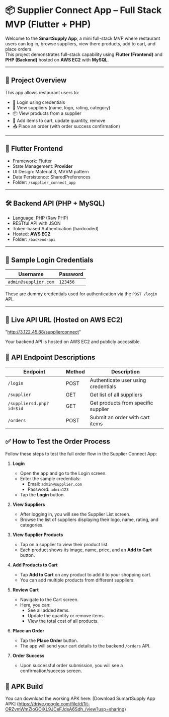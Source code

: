 # 📦 Supplier Connect App – Full Stack MVP (Flutter + PHP)

Welcome to the **SmartSupply App**, a mini full-stack MVP where restaurant users can log in, browse suppliers, view there products, add to cart, and place orders.  
This project demonstrates full-stack capability using **Flutter (Frontend)** and **PHP (Backend)** hosted on **AWS EC2** with **MySQL**.

---

## 🚀 Project Overview

This app allows restaurant users to:
- 🔐 Login using credentials
- 🧾 View suppliers (name, logo, rating, category)
- 📦 View products from a supplier
- 🛒 Add items to cart, update quantity, remove
- 📤 Place an order (with order success confirmation)

---

## 📱 Flutter Frontend

- Framework: Flutter
- State Management: **Provider**
- UI Design: Material 3, MVVM pattern
- Data Persistence: SharedPreferences
- Folder: `/supplier_connect_app`

---

## 🛠️ Backend API (PHP + MySQL)

- Language: PHP (Raw PHP)
- RESTful API with JSON
- Token-based Authentication (hardcoded)
- Hosted: **AWS EC2**
- Folder: `/backend-api`

---

## 🧪 Sample Login Credentials

| Username              | Password   |
|------------------------|------------|
| `admin@supplier.com`    | `123456` |

These are dummy credentials used for authentication via the `POST /login` API.

---

## 🔗 Live API URL (Hosted on AWS EC2)
"http://3.122.45.88/supplierconnect"

Your backend API is hosted on AWS EC2 and publicly accessible.

## 📡 API Endpoint Descriptions

| Endpoint                | Method | Description                        |
|-------------------------|--------|------------------------------------|
| `/login`                | POST   | Authenticate user using credentials |
| `/supplier`            | GET    | Get list of all suppliers           |
| `/suppliersd.php?id=$id`  | GET    | Get products from specific supplier |
| `/orders`               | POST   | Submit an order with cart items     |

## ✅ How to Test the Order Process

Follow these steps to test the full order flow in the Supplier Connect App:

1. **Login**
   - Open the app and go to the Login screen.
   - Enter the sample credentials:
     - Email: `admin@supplier.com`
     - Password: `admin123`
   - Tap the **Login** button.

2. **View Suppliers**
   - After logging in, you will see the Supplier List screen.
   - Browse the list of suppliers displaying their logo, name, rating, and categories.

3. **View Supplier Products**
   - Tap on a supplier to view their product list.
   - Each product shows its image, name, price, and an **Add to Cart** button.

4. **Add Products to Cart**
   - Tap **Add to Cart** on any product to add it to your shopping cart.
   - You can add multiple products from different suppliers.

5. **Review Cart**
   - Navigate to the Cart screen.
   - Here, you can:
     - See all added items.
     - Update the quantity or remove items.
     - View the total cost of all products.

6. **Place an Order**
   - Tap the **Place Order** button.
   - The app will send your cart details to the backend `/orders` API.

7. **Order Success**
   - Upon successful order submission, you will see a confirmation/success screen.

## 📲 APK Build
You can download the working APK here: 
[Download SumartSupply App APK] (https://drive.google.com/file/d/1it-ORZvmWmZIoGOiXL9JCeFJdsA6Sdh_/view?usp=sharing)
